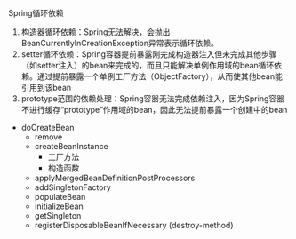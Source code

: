 Spring循环依赖

1. 构造器循环依赖：Spring无法解决，会抛出BeanCurrentlyInCreationException异常表示循环依赖。
2. setter循环依赖：Spring容器提前暴露刚完成构造器注入但未完成其他步骤（如setter注入）的bean来完成的，而且只能解决单例作用域的bean循环依赖。通过提前暴露一个单例工厂方法（ObjectFactory），从而使其他bean能引用到该bean
3. prototype范围的依赖处理：Spring容器无法完成依赖注入，因为Spring容器不进行缓存“prototype”作用域的bean，因此无法提前暴露一个创建中的bean



- doCreateBean
  - remove
  - createBeanInstance
    - 工厂方法
    - 构造函数
  - applyMergedBeanDefinitionPostProcessors
  - addSingletonFactory
  - populateBean
  - initializeBean
  - getSingleton
  - registerDisposableBeanIfNecessary (destroy-method)

